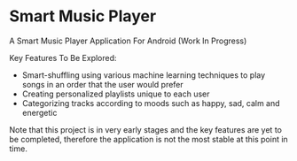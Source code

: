 # Smart Music Player

A Smart Music Player Application For Android (Work In Progress)

Key Features To Be Explored:
- Smart-shuffling using various machine learning techniques to play songs in an order that the user would prefer
- Creating personalized playlists unique to each user
- Categorizing tracks according to moods such as happy, sad, calm and energetic

Note that this project is in very early stages and the key features are yet to be completed, therefore the 
application is not the most stable at this point in time.
